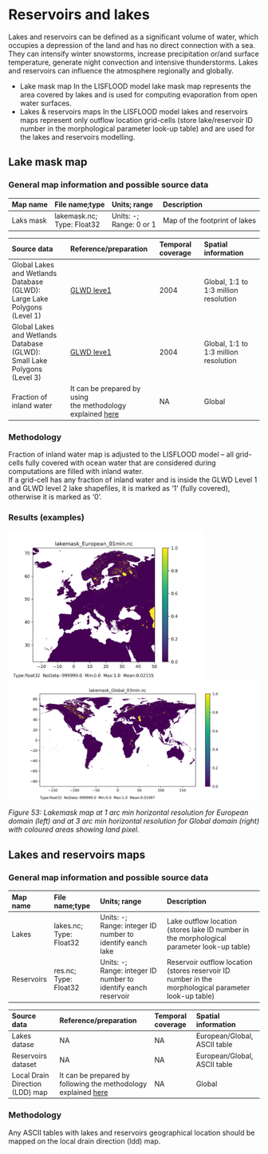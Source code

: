 # Reservoirs and lakes 

Lakes and reservoirs can be defined as a significant volume of water, which occupies a depression of the land and has no direct connection with a sea. They can intensify winter snowstorms, increase precipitation or/and surface temperature, generate night convection and intensive thunderstorms. Lakes and reservoirs can influence the atmosphere regionally and globally.<br>
 + Lake mask map
In the LISFLOOD model lake mask map represents the area covered by lakes and is used for computing evaporation from open water surfaces.
 + Lakes & reservoirs maps
In the LISFLOOD model lakes and reservoirs maps represent only outflow location grid-cells (store lake/reservoir ID number in the morphological parameter look-up table) and are used for the lakes and reservoirs modelling.


## Lake mask map

### General map information and possible source data

| Map name | File name;type | Units; range | Description |
| :---| :--- | :--- | :--- |
| Laks mask| lakemask.nc; <br>Type: Float32 |  Units: -; <br>Range: 0 or 1 | Map of the footprint of lakes|


| Source data| Reference/preparation | Temporal coverage | Spatial information |
| :---| :--- | :--- | :--- |
|Global Lakes and Wetlands Database (GLWD): <br>Large Lake Polygons (Level 1) |[GLWD leve1](https://www.worldwildlife.org/publications/global-lakes-and-wetlands-database-large-lake-polygons-level-1)|2004|Global, 1:1 to 1:3 million resolution|
|Global Lakes and Wetlands Database (GLWD): <br>Small Lake Polygons (Level 3) |[GLWD leve1](https://www.worldwildlife.org/publications/global-lakes-and-wetlands-database-large-lake-polygons-level-2)|2004|Global, 1:1 to 1:3 million resolution|
|Fraction of inland water| It can be prepared by using<br> the methodology explained [here](../4_Static-Maps_land-use#lend-use)|NA|Global|

### Methodology

Fraction of inland water map is adjusted to the LISFLOOD model – all grid-cells fully covered with ocean water that are considered during computations are filled with inland water. <br>
If a grid-cell has any fraction of inland water and is inside the GLWD Level 1 and GLWD level 2 lake shapefiles, it is marked as ‘1’ (fully covered), otherwise it is marked as ‘0’.<br>


### Results (examples)


<p float="left">
  <img src="../media/Static-Maps/lakemask_European_01min.png" width="394" />
  <img src="../media/Static-Maps/lakemask_Global_03min.png" width="611" /> 
</p>

*Figure 53: Lakemask map at 1 arc min horizontal resolution for European domain (left) and at 3 arc min horizontal resolution for Global domain (right) with coloured areas showing land pixel.*



## Lakes and reservoirs maps


### General map information and possible source data


| Map name | File name;type | Units; range | Description |
| :---| :--- | :--- | :--- |
|Lakes|lakes.nc; <br>Type: Float32|Units: -; <br>Range: integer  ID number to identify eanch lake |Lake outflow location <br> (stores lake ID number in the morphological parameter look-up table)|
|Reservoirs|res.nc; <br>Type: Float32|Units: -; <br>Range: integer  ID number to identify eanch reservoir |Reservoir outflow location<br> (stores reservoir ID number in the morphological parameter look-up table)|

| Source data| Reference/preparation | Temporal coverage | Spatial information |
| :---| :--- | :--- | :--- |
|Lakes datase|NA|NA|European/Global, ASCII table|
|Reservoirs dataset|NA|NA|European/Global, ASCII table|
|Local Drain Direction (LDD) map| It can be prepared by following the methodology explained [here](../4_Static-Maps_topography)|NA|Global|

### Methodology

Any ASCII tables with lakes and reservoirs geographical location should be mapped on the local drain direction (ldd) map.



